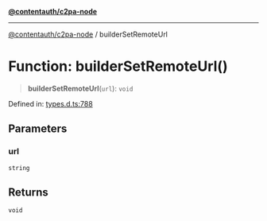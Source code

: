 [**@contentauth/c2pa-node**](../README.md)

***

[@contentauth/c2pa-node](../README.md) / builderSetRemoteUrl

# Function: builderSetRemoteUrl()

> **builderSetRemoteUrl**(`url`): `void`

Defined in: [types.d.ts:788](https://github.com/contentauth/c2pa-node-v2/blob/92024140271b3589278f2b732abca2c4a33b231a/js-src/types.d.ts#L788)

## Parameters

### url

`string`

## Returns

`void`
